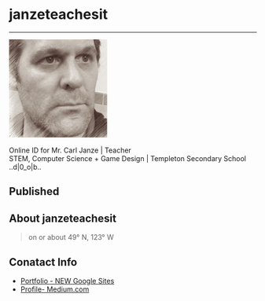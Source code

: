 # janzeteachesit
___

![](assets/janze-profile.jpg)

Online ID for Mr. Carl Janze | Teacher <br />
STEM, Computer Science + Game Design | Templeton Secondary School <br />
..d|0_o|b.. <br />

## Published
<!--
- [Name of link](http://link/to/article) 
-->

## About janzeteachesit

> on or about 49° N, 123° W

## Conatact Info
- [Portfolio - NEW Google Sites](https://sites.google.com/templeton.vsb.bc.ca/janzeteachesit-portfolio/main)
- [Profile- Medium.com](https://medium.com/@janzeteachesit)
